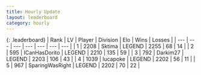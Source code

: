 ```yaml
---
title: Hourly Update
layout: leaderboard
category: hourly
---
```


{: .leaderboard}
| Rank | LV | Player | Division | Elo | Wins | Losses |
| --- | --- | --- | --- | --- | --- | --- |
| <span data-change="0">1</span> | 2208 | <span title="ID: 353063">Sktima</span> | LEGEND | <span data-change="0">2255</span> | <span data-change="0">68</span> | <span data-change="0">14</span> |
| <span data-change="1">2</span> | 595 | <span title="ID: 415713">ICanHasDorito</span> | LEGEND | <span data-change="7">2210</span> | <span data-change="2">135</span> | <span data-change="0">59</span> |
| <span data-change="-1">3</span> | 792 | <span title="ID: 694036">Darkim27</span> | LEGEND | <span data-change="0">2203</span> | <span data-change="0">106</span> | <span data-change="0">43</span> |
| <span data-change="0">4</span> | 1039 | <span title="ID: 41925">lucapoke</span> | LEGEND | <span data-change="0">2202</span> | <span data-change="0">56</span> | <span data-change="0">11</span> |
| <span data-change="0">5</span> | 967 | <span title="ID: 402846">SparingWasRight</span> | LEGEND | <span data-change="0">2202</span> | <span data-change="0">70</span> | <span data-change="0">22</span> |